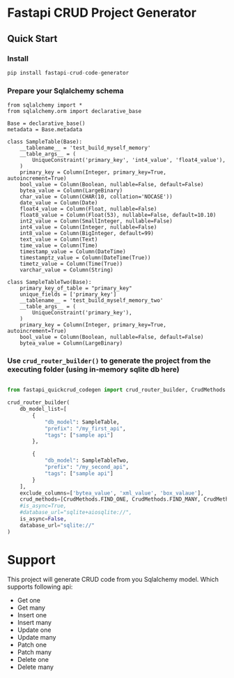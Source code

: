 # Fastapi CRUD Project Generator

## Quick Start

### Install
```python
pip install fastapi-crud-code-generator
```
### Prepare your Sqlalchemy schema

```
from sqlalchemy import *
from sqlalchemy.orm import declarative_base

Base = declarative_base()
metadata = Base.metadata

class SampleTable(Base):
    __tablename__ = 'test_build_myself_memory'
    __table_args__ = (
        UniqueConstraint('primary_key', 'int4_value', 'float4_value'),
    )
    primary_key = Column(Integer, primary_key=True, autoincrement=True)
    bool_value = Column(Boolean, nullable=False, default=False)
    bytea_value = Column(LargeBinary)
    char_value = Column(CHAR(10, collation='NOCASE'))
    date_value = Column(Date)
    float4_value = Column(Float, nullable=False)
    float8_value = Column(Float(53), nullable=False, default=10.10)
    int2_value = Column(SmallInteger, nullable=False)
    int4_value = Column(Integer, nullable=False)
    int8_value = Column(BigInteger, default=99)
    text_value = Column(Text)
    time_value = Column(Time)
    timestamp_value = Column(DateTime)
    timestamptz_value = Column(DateTime(True))
    timetz_value = Column(Time(True))
    varchar_value = Column(String)

class SampleTableTwo(Base):
    primary_key_of_table = "primary_key"
    unique_fields = ['primary_key']
    __tablename__ = 'test_build_myself_memory_two'
    __table_args__ = (
        UniqueConstraint('primary_key'),
    )
    primary_key = Column(Integer, primary_key=True, autoincrement=True)
    bool_value = Column(Boolean, nullable=False, default=False)
    bytea_value = Column(LargeBinary)
```

### Use `crud_router_builder()` to generate the project from the executing folder (using in-memory sqlite db here)

```python

from fastapi_quickcrud_codegen import crud_router_builder, CrudMethods

crud_router_builder(
    db_model_list=[
        {
            "db_model": SampleTable,
            "prefix": "/my_first_api",
            "tags": ["sample api"]
        },

        {
            "db_model": SampleTableTwo,
            "prefix": "/my_second_api",
            "tags": ["sample api"]
        }
    ],
    exclude_columns=['bytea_value', 'xml_value', 'box_valaue'],
    crud_methods=[CrudMethods.FIND_ONE, CrudMethods.FIND_MANY, CrudMethods.CREATE_ONE, CrudMethods.UPDATE_MANY, CrudMethods.PATCH_MANY, CrudMethods.PATCH_ONE],
    #is_async=True,
    #database_url="sqlite+aiosqlite://",
    is_async=False,
    database_url="sqlite://"
)
```

# Support


This project will generate CRUD code from you Sqlalchemy model. Which supports following api:

- Get one
- Get many
- Insert one
- Insert many
- Update one
- Update many
- Patch one
- Patch many
- Delete one
- Delete many
